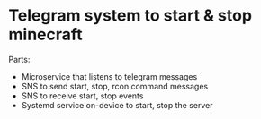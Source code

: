 # Telegram system to start & stop minecraft

Parts:

- Microservice that listens to telegram messages
- SNS to send start, stop, rcon command messages
- SNS to receive start, stop events
- Systemd service on-device to start, stop the server
